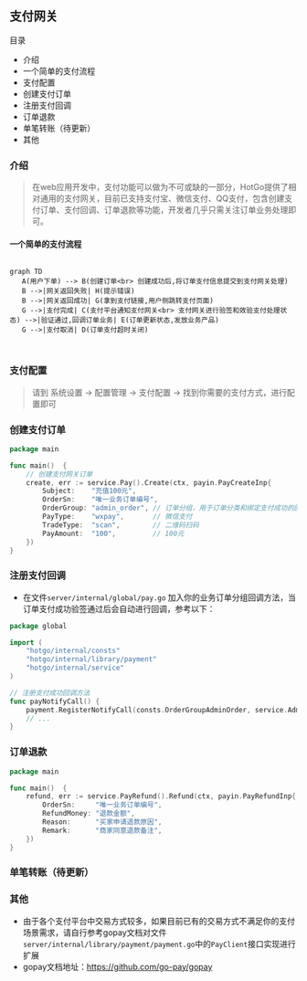 ## 支付网关

目录

- 介绍
- 一个简单的支付流程
- 支付配置
- 创建支付订单
- 注册支付回调
- 订单退款
- 单笔转账（待更新）
- 其他


### 介绍
> 在web应用开发中，支付功能可以做为不可或缺的一部分，HotGo提供了相对通用的支付网关，目前已支持支付宝、微信支付、QQ支付，包含创建支付订单、支付回调、订单退款等功能，开发者几乎只需关注订单业务处理即可。

#### 一个简单的支付流程

```mermaid

graph TD
   A(用户下单) --> B(创建订单<br> 创建成功后,将订单支付信息提交到支付网关处理)
   B -->|网关返回失败| H(提示错误)
   B -->|网关返回成功| G(拿到支付链接,用户侧跳转支付页面)
   G -->|支付完成| C(支付平台通知支付网关<br> 支付网关进行验签和效验支付处理状态) -->|验证通过,回调订单业务| E(订单更新状态,发放业务产品)
   G -->|支付取消| D(订单支付超时关闭) 
   
  
```


### 支付配置
> 请到 系统设置 -> 配置管理 -> 支付配置 -> 找到你需要的支付方式，进行配置即可



### 创建支付订单

```go
package main

func main()  {
	// 创建支付网关订单
	create, err := service.Pay().Create(ctx, payin.PayCreateInp{
		Subject:    "充值100元",
		OrderSn:    "唯一业务订单编号",
		OrderGroup: "admin_order", // 订单分组，用于订单分类和绑定支付成功的回调方法
		PayType:    "wxpay",       // 微信支付
		TradeType:  "scan",        // 二维码扫码
		PayAmount:  "100",         // 100元
	})
}
```


### 注册支付回调
- 在文件`server/internal/global/pay.go` 加入你的业务订单分组回调方法，当订单支付成功验签通过后会自动进行回调，参考以下：

```go
package global

import (
	"hotgo/internal/consts"
	"hotgo/internal/library/payment"
	"hotgo/internal/service"
)

// 注册支付成功回调方法
func payNotifyCall() {
	payment.RegisterNotifyCall(consts.OrderGroupAdminOrder, service.AdminOrder().PayNotify) // 后台充值订单
	// ...
}

```

### 订单退款


```go
package main

func main()  {
	refund, err := service.PayRefund().Refund(ctx, payin.PayRefundInp{
		OrderSn:     "唯一业务订单编号",
		RefundMoney: "退款金额",
		Reason:      "买家申请退款原因",
		Remark:      "商家同意退款备注",
	})
}
```


### 单笔转账（待更新）



### 其他
- 由于各个支付平台中交易方式较多，如果目前已有的交易方式不满足你的支付场景需求，请自行参考gopay文档对文件`server/internal/library/payment/payment.go`中的`PayClient`接口实现进行扩展
- gopay文档地址：https://github.com/go-pay/gopay

